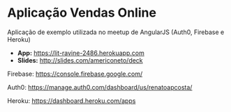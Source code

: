 # Aplicação Vendas Online

Aplicação de exemplo utilizada no meetup de AngularJS (Auth0, Firebase e Heroku)

* **App:** https://lit-ravine-2486.herokuapp.com
* **Slides:** http://slides.com/americoneto/deck

Firebase: https://console.firebase.google.com/

Auth0: https://manage.auth0.com/dashboard/us/renatoapcosta/

Heroku: https://dashboard.heroku.com/apps
